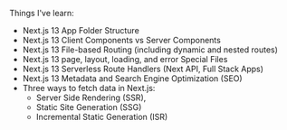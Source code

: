 Things I've learn:
- Next.js 13 App Folder Structure
- Next.js 13 Client Components vs Server Components
- Next.js 13 File-based Routing (including dynamic and nested routes)
- Next.js 13 page, layout, loading, and error Special Files
- Next.js 13 Serverless Route Handlers (Next API, Full Stack Apps)
- Next.js 13 Metadata and Search Engine Optimization (SEO)
- Three ways to fetch data in Next.js:
   - Server Side Rendering (SSR),
   - Static Site Generation (SSG)
   - Incremental Static Generation (ISR)


